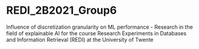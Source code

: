# REDI_2B2021_Group6
Influence of discretization granularity on ML performance - Research in the field of explainable AI for the course Research Experiments in Databases and Information Retrieval (REDI) at the University of Twente
